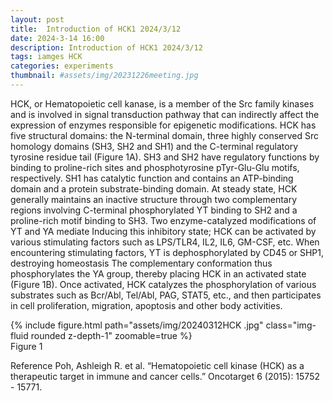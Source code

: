 ```yaml
---
layout: post
title:  Introduction of HCK1 2024/3/12
date: 2024-3-14 16:00
description: Introduction of HCK1 2024/3/12
tags: iamges HCK
categories: experiments
thumbnail: #assets/img/20231226meeting.jpg
---
```


HCK, or Hematopoietic cell kanase, is a member of the Src family kinases and is involved in signal transduction pathway that can indirectly affect the expression of enzymes responsible for epigenetic modifications.
HCK has five structural domains: the N-terminal domain, three highly conserved Src homology domains (SH3, SH2 and SH1) and the C-terminal regulatory tyrosine residue tail (Figure 1A). SH3 and SH2 have regulatory functions by binding to proline-rich sites and phosphotyrosine pTyr-Glu-Glu motifs, respectively. SH1 has catalytic function and contains an ATP-binding domain and a protein substrate-binding domain. At steady state, HCK generally maintains an inactive structure through two complementary regions involving C-terminal phosphorylated YT binding to SH2 and a proline-rich motif binding to SH3. Two enzyme-catalyzed modifications of YT and YA mediate Inducing this inhibitory state; HCK can be activated by various stimulating factors such as LPS/TLR4, IL2, IL6, GM-CSF, etc. When encountering stimulating factors, YT is dephosphorylated by CD45 or SHP1, destroying homeostasis The complementary conformation thus phosphorylates the YA group, thereby placing HCK in an activated state (Figure 1B). Once activated, HCK catalyzes the phosphorylation of various substrates such as Bcr/Abl, Tel/Abl, PAG, STAT5, etc., and then participates in cell proliferation, migration, apoptosis and other body activities.

<div class="row mt-3">
    <div class="offset-sm-3 col-sm-6 mt-3 mt-md-0">
        {% include figure.html path="assets/img/20240312HCK .jpg" class="img-fluid rounded z-depth-1" zoomable=true %}
    </div>
</div>
<div class="caption">
    Figure 1
</div>

Reference
Poh, Ashleigh R. et al. “Hematopoietic cell kinase (HCK) as a therapeutic target in immune and cancer cells.” Oncotarget 6 (2015): 15752 - 15771.